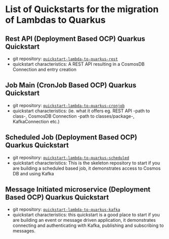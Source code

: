 # List of Quickstarts for the migration of Lambdas to Quarkus

## Rest API (Deployment Based OCP) Quarkus Quickstart

* git repository: [`quickstart-lambda-to-quarkus-rest`](https://gitlab.consulting.redhat.com/tech-specialists/aws-lambdas-to-azure-quakus-containers/blob/main/quickstart-cronjob-quarkus)
* quickstart characteristics: A REST API resulting in a CosmosDB Connection and entry creation

## Job Main (CronJob Based OCP) Quarkus Quickstart

* git repository: [`quickstart-lambda-to-quarkus-cronjob`](https://gitlab.consulting.redhat.com/tech-specialists/aws-lambdas-to-azure-quakus-containers/blob/main/quickstart-lambda-to-quarkus-cronjob)
* quickstart characteristics: (ie. what it offers eg. REST API -path to class-, CosmosDB Connection -path to classes/package-, KafkaConnection etc.)


## Scheduled Job (Deployment Based OCP) Quarkus Quickstart

* git repository: [`quickstart-lambda-to-quarkus-scheduled`](https://gitlab.consulting.redhat.com/tech-specialists/aws-lambdas-to-azure-quakus-containers/blob/main/quickstart-lambda-to-quarkus-scheduled)
* quickstart characteristics: This is the skeleton repository to start if you are building a scheduled based job, it demonstrates access to Cosmos DB and using Kafka

## Message Initiated microservice (Deployment Based OCP) Quarkus Quickstart

* git repository: [`quickstart-lambda-to-quarkus-kafka`](https://gitlab.consulting.redhat.com/tech-specialists/aws-lambdas-to-azure-quakus-containers/blob/main/quickstart-lambda-to-quarkus-kafka)
* quickstart characteristics: this quickstart is a good place to start if you are building an event or message driven application, it demonstrates connecting and authenticating with Kafka, publishing and subscribing to messages. 
